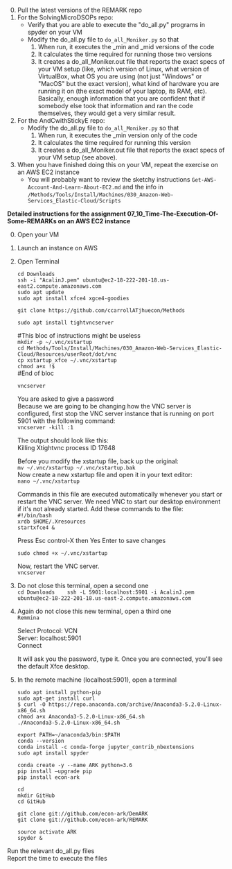 
0. Pull the latest versions of the REMARK repo
0. For the SolvingMicroDSOPs repo:
    * Verify that you are able to execute the "do_all.py" programs in spyder on your VM
    * Modify the do_all.py file to `do_all_Moniker.py` so that
      1. When run, it executes the _min and _mid versions of the code 
      1. It calculates the time required for running those two versions
      1. It creates a do_all_Moniker.out file that reports the exact specs of your VM setup (like, which version of Linux, what version of VirtualBox, what OS you are using (not just "Windows" or "MacOS" but the exact version), what kind of hardware you are running it on (the exact model of your laptop, its RAM, etc).  Basically, enough information that you are confident that if somebody else took that information and ran the code themselves, they would get a very similar result.
0. For the AndCwithStickyE repo:
   * Modify the do_all.py file to `do_all_Moniker.py` so that
      1. When run, it executes the _min version only of the code 
      1. It calculates the time required for running this version
      1. It creates a do_all_Moniker.out file that reports the exact specs of your VM setup (see above). 
0. When you have finished doing this on your VM, repeat the exercise on an AWS EC2 instance
   * You will probably want to review the sketchy instructions `Get-AWS-Account-And-Learn-About-EC2.md` and the info in
   `/Methods/Tools/Install/Machines/030_Amazon-Web-Services_Elastic-Cloud/Scripts`


**Detailed instructions for the assignment 07_10_Time-The-Execution-Of-Some-REMARKs on an AWS EC2 instance**

0. Open your VM
0. Launch an instance on AWS
0. Open Terminal

   `cd Downloads`   
   `ssh -i "AcalinJ.pem" ubuntu@ec2-18-222-201-18.us-east2.compute.amazonaws.com`   
   `sudo apt update`    
   `sudo apt install xfce4 xgce4-goodies`   
   
   `git clone https://github.com/ccarrollATjhuecon/Methods`   
   
   `sudo apt install tightvncserver`   

   #This bloc of instructions might be useless   
   `mkdir -p ~/.vnc/xstartup`   
   `cd Methods/Tools/Install/Machines/030_Amazon-Web-Services_Elastic-Cloud/Resources/userRoot/dot/vnc`   
   `cp xstartup_xfce ~/.vnc/xstartup`   
   `chmod a+x !$`      
   #End of bloc      
   
   `vncserver`

   You are asked to give a password   
   Because we are going to be changing how the VNC server is configured, first stop the VNC server instance that is running on port       5901 with the following command:   
   `vncserver -kill :1`   

   The output should look like this:   
   Killing Xtightvnc process ID 17648   
   
   Before you modify the xstartup file, back up the original:   
   `mv ~/.vnc/xstartup ~/.vnc/xstartup.bak`   
   Now create a new xstartup file and open it in your text editor:   
   `nano ~/.vnc/xstartup`   

   Commands in this file are executed automatically whenever you start or restart the VNC server. We need VNC to start our desktop        environment if it's not already started. Add these commands to the file:   
   `#!/bin/bash`      
   `xrdb $HOME/.Xresources`   
   `startxfce4 &`   
   
   Press Esc control-X then Yes Enter to save changes   

   `sudo chmod +x ~/.vnc/xstartup`   
   
   Now, restart the VNC server.   
   `vncserver`   
   
0. Do not close this terminal, open a second one   
   `cd Downloads   
   ssh -L 5901:localhost:5901 -i AcalinJ.pem ubuntu@ec2-18-222-201-18.us-east-2.compute.amazonaws.com`   
   
0. Again do not close this new terminal, open a third one   
   `Remmina`   
   
   Select Protocol: VCN   
   Server: localhost:5901   
   Connect   
   
   It will ask you the password, type it. Once you are connected, you'll see the default Xfce desktop.   
   
0. In the remote machine (localhost:5901), open a terminal   
   
   `sudo apt install python-pip`      
   `sudo apt-get install curl`      
   `$ curl -O https://repo.anaconda.com/archive/Anaconda3-5.2.0-Linux-x86_64.sh`      
   `chmod a+x Anaconda3-5.2.0-Linux-x86_64.sh`      
   `./Anaconda3-5.2.0-Linux-x86_64.sh`   
   
   `export PATH=~/anaconda3/bin:$PATH`   
   `conda --version`   
   `conda install -c conda-forge jupyter_contrib_nbextensions`   
   `sudo apt install spyder`   
   
   `conda create -y --name ARK python=3.6`    
   `pip install –upgrade pip`   
   `pip install econ-ark`   
    
   `cd`   
   `mkdir GitHub`   
   `cd GitHub`   
   
   `git clone git://github.com/econ-ark/DemARK`   
   `git clone git://github.com/econ-ark/REMARK`   
   
   `source activate ARK`   
   `spyder &`   
   
Run the relevant do_all.py files   
Report the time to execute the files  

